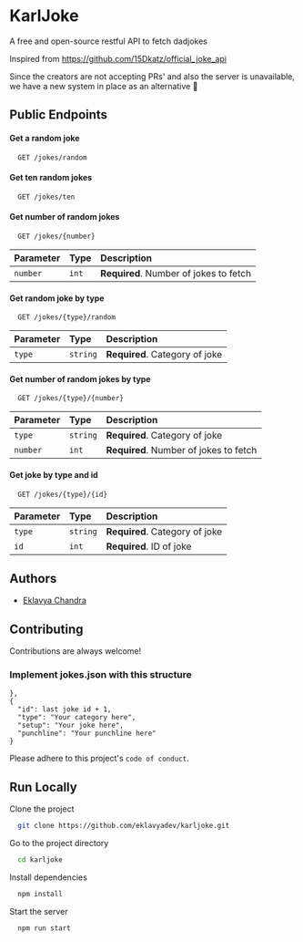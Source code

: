 
# KarlJoke

A free and open-source restful API to fetch dadjokes

Inspired from https://github.com/15Dkatz/official_joke_api

Since the creators are not accepting PRs' and also the server is unavailable, we have a new system in place as an alternative 🚀


## Public Endpoints

#### Get a random joke

```http
  GET /jokes/random
```
#### Get ten random jokes

```http
  GET /jokes/ten
```
#### Get number of random jokes

```http
  GET /jokes/{number}
```

| Parameter | Type     | Description                       |
| :-------- | :------- | :-------------------------------- |
| `number`      | `int` | **Required**. Number of jokes to fetch |

#### Get random joke by type
```http
  GET /jokes/{type}/random
```
| Parameter | Type     | Description                       |
| :-------- | :------- | :-------------------------------- |
| `type`      | `string` | **Required**. Category of joke |

#### Get number of random jokes by type
```http
  GET /jokes/{type}/{number}
```
| Parameter | Type     | Description                       |
| :-------- | :------- | :-------------------------------- |
| `type`      | `string` | **Required**. Category of joke |
| `number`      | `int` | **Required**. Number of jokes to fetch |

#### Get joke by type and id
```http
  GET /jokes/{type}/{id}
```
| Parameter | Type     | Description                       |
| :-------- | :------- | :-------------------------------- |
| `type`      | `string` | **Required**. Category of joke |
| `id`      | `int` | **Required**. ID of joke |




  
## Authors

- [Eklavya Chandra](https://www.github.com/eklavyadev)

  
## Contributing

Contributions are always welcome!

### Implement jokes.json with this structure
```
},
{
  "id": last joke id + 1,
  "type": "Your category here",
  "setup": "Your joke here",
  "punchline": "Your punchline here"
}
```

Please adhere to this project's `code of conduct`.

  
## Run Locally

Clone the project

```bash
  git clone https://github.com/eklavyadev/karljoke.git
```

Go to the project directory

```bash
  cd karljoke
```

Install dependencies

```bash
  npm install
```

Start the server

```bash
  npm run start
```

  
